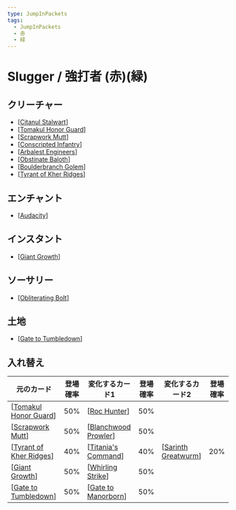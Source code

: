 ```yaml
---
type: JumpInPackets
tags:
  - JumpInPackets
  - 赤
  - 緑
---
```

# Slugger / 強打者 (赤)(緑)

## クリーチャー

* [[Citanul Stalwart]]
* [[Tomakul Honor Guard]]
* [[Scrapwork Mutt]]
* [[Conscripted Infantry]]
* [[Arbalest Engineers]]
* [[Obstinate Baloth]]
* [[Boulderbranch Golem]]
* [[Tyrant of Kher Ridges]]

## エンチャント

* [[Audacity]]

## インスタント

* [[Giant Growth]]

## ソーサリー

* [[Obliterating Bolt]]

## 土地

* [[Gate to Tumbledown]]

## 入れ替え


| 元のカード                | 登場確率 | 変化するカード1        | 登場確率 | 変化するカード2       | 登場確率 |
| ------------------------- | -------- | ---------------------- | -------- | --------------------- | -------- |
| [[Tomakul Honor Guard]]   | 50%      | [[Roc Hunter]]         | 50%      |                       |          |
| [[Scrapwork Mutt]]        | 50%      | [[Blanchwood Prowler]] | 50%      |                       |          |
| [[Tyrant of Kher Ridges]] | 40%      | [[Titania's Command]]  | 40%      | [[Sarinth Greatwurm]] | 20%      |
| [[Giant Growth]]          | 50%      | [[Whirling Strike]]    | 50%      |                       |          |
| [[Gate to Tumbledown]]    | 50%      | [[Gate to Manorborn]]  | 50%      |                       |          |





[//begin]: # "Autogenerated link references for markdown compatibility"
[Citanul Stalwart]: <../../Cards/Creatures/Citanul Stalwart.md> "Citanul Stalwart / シタヌールの重鎮 (緑) 1/1"
[Tomakul Honor Guard]: <../../Cards/Creatures/Tomakul Honor Guard.md> "Tomakul Honor Guard / トマクルの儀仗兵 (1)(緑) 3/1"
[Scrapwork Mutt]: <../../Cards/Creatures/Scrapwork Mutt.md> "Scrapwork Mutt / 屑鉄造りの雑種犬 (2) 2/1"
[Conscripted Infantry]: <../../Cards/Creatures/Conscripted Infantry.md> "Conscripted Infantry / 徴集された歩兵部隊 (2)(赤) 3/1"
[Arbalest Engineers]: <../../Cards/Creatures/Arbalest Engineers.md> "Arbalest Engineers / 大石弓の技師 (1)(赤)(緑) 2/2"
[Obstinate Baloth]: <../../Cards/Creatures/Obstinate Baloth.md> "Obstinate Baloth / 強情なベイロス (2)(緑)(緑) 4/4"
[Boulderbranch Golem]: <../../Cards/Creatures/Boulderbranch Golem.md> "Boulderbranch Golem / 岩枝のゴーレム (7) 6/5"
[Tyrant of Kher Ridges]: <../../Cards/Creatures/Tyrant of Kher Ridges.md> "Tyrant of Kher Ridges / カー峠の暴君 (4)(赤)(赤) 4/5"
[Audacity]: ../../Cards/Enchantments/Audacity.md "Audacity / 無鉄砲 (緑)"
[Giant Growth]: <../../Cards/Instants/Giant Growth.md> "Giant Growth / 巨大化 (緑)"
[Obliterating Bolt]: <../../Cards/Sorcery/Obliterating Bolt.md> "Obliterating Bolt / 抹消する稲妻 (1)(赤)"
[Gate to Tumbledown]: <../../Cards/Lands/Gate to Tumbledown.md> "Gate to Tumbledown / タンブルダウン地区への門"
[Roc Hunter]: <../../Cards/Creatures/Roc Hunter.md> "Roc Hunter / ロック鳥狩り (1)(赤) 3/1"
[Blanchwood Prowler]: <../../Cards/Creatures/Blanchwood Prowler.md> "Blanchwood Prowler / ブランチウッドのうろつくもの (1)(緑) 1/1"
[Titania's Command]: <../../Cards/Sorcery/Titania's Command.md> "Titania's Command / ティタニアの命令 (4)(緑)(緑)"
[Sarinth Greatwurm]: <../../Cards/Creatures/Sarinth Greatwurm.md> "Sarinth Greatwurm / サリンスの大ワーム (4)(赤)(緑) 7/6"
[Whirling Strike]: <../../Cards/Instants/Whirling Strike.md> "Whirling Strike / 旋回斬り (1)(赤)"
[Gate to Manorborn]: <../../Cards/Lands/Gate to Manorborn.md> "Gate to Manorborn / マナーボーン地区への門"
[//end]: # "Autogenerated link references"